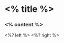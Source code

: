 

<grid drop="bottom" drag="100 35">
<h1><% title %></h1>

### <% content %>

</grid>

<grid drag="47 20" drop="5 20" align="topleft">
<%? left %>
</grid>

<grid drag="47 20" drop="60 20" align="topleft">
<%? right %>
</grid>


